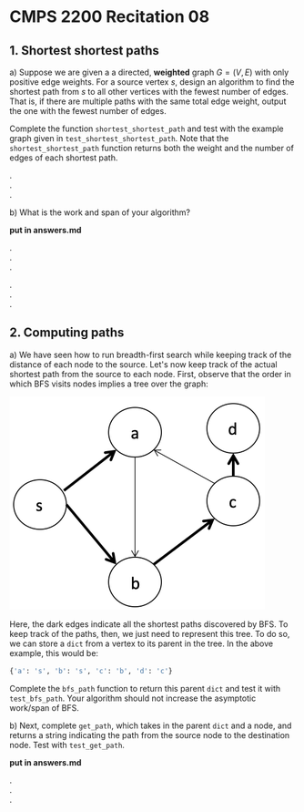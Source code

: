 # CMPS 2200  Recitation 08

## 1. Shortest shortest paths

a) Suppose we are given a a directed, **weighted** graph $G=(V,E)$ with only positive edge weights. For a source vertex $s$, design an algorithm to find the shortest path from $s$ to all other vertices with the fewest number of edges. That is, if there are multiple paths with the same total edge weight, output the one with the fewest number of edges. 

Complete the function `shortest_shortest_path` and test with the example graph given in `test_shortest_shortest_path`. Note that the `shortest_shortest_path` function returns both the weight and the number of edges of each shortest path.

.  
.  
.  

b) What is the work and span of your algorithm? 

**put in answers.md**

.  
.  
.  


.  
.  
.  

## 2. Computing paths

a) We have seen how to run breadth-first search while keeping track of the distance of each node to the source. Let's now keep track of the actual shortest path from the source to each node. First, observe that the order in which BFS visits nodes implies a tree over the graph:

![bfs.png](bfs.png)

Here, the dark edges indicate all the shortest paths discovered by BFS. To keep track of the paths, then, we just need to represent this tree. To do so, we can store a `dict` from a vertex to its parent in the tree. In the above example, this would be:

```python
{'a': 's', 'b': 's', 'c': 'b', 'd': 'c'}
```

Complete the `bfs_path` function to return this parent `dict` and test it with `test_bfs_path`. Your algorithm should not increase the asymptotic work/span of BFS.

b) Next, complete `get_path`, which takes in the parent `dict` and a node, and returns a string indicating the path from the source node to the destination node. Test with `test_get_path`.


**put in answers.md**

.  
.  
.  
